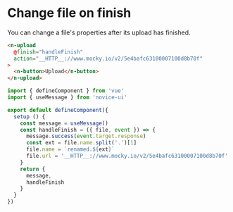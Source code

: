 # Change file on finish

You can change a file's properties after its upload has finished.

```html
<n-upload
  @finish="handleFinish"
  action="__HTTP__://www.mocky.io/v2/5e4bafc63100007100d8b70f"
>
  <n-button>Upload</n-button>
</n-upload>
```

```js
import { defineComponent } from 'vue'
import { useMessage } from 'novice-ui'

export default defineComponent({
  setup () {
    const message = useMessage()
    const handleFinish = ({ file, event }) => {
      message.success(event.target.response)
      const ext = file.name.split('.')[1]
      file.name = `renamed.${ext}`
      file.url = '__HTTP__://www.mocky.io/v2/5e4bafc63100007100d8b70f'
    }
    return {
      message,
      handleFinish
    }
  }
})
```

